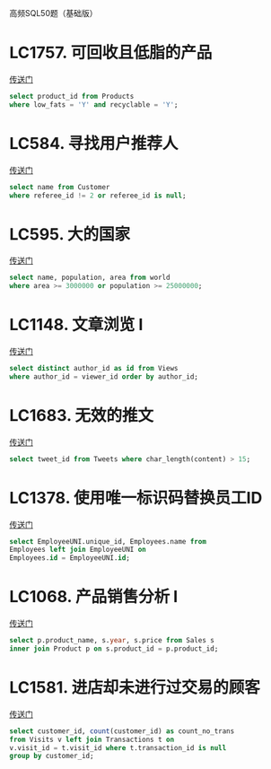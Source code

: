 高频SQL50题（基础版）

# LC1757. 可回收且低脂的产品
[传送门](https://leetcode.cn/problems/recyclable-and-low-fat-products/description/?envType=study-plan-v2&envId=sql-free-50)
```SQL
select product_id from Products 
where low_fats = 'Y' and recyclable = 'Y';
```

# LC584. 寻找用户推荐人
[传送门](https://leetcode.cn/problems/find-customer-referee/description/?envType=study-plan-v2&envId=sql-free-50)
```SQL
select name from Customer 
where referee_id != 2 or referee_id is null;
```

# LC595. 大的国家
[传送门](https://leetcode.cn/problems/big-countries/description/?envType=study-plan-v2&envId=sql-free-50)
```SQL
select name, population, area from world
where area >= 3000000 or population >= 25000000;
```

# LC1148. 文章浏览 I
[传送门](https://leetcode.cn/problems/article-views-i/description/?envType=study-plan-v2&envId=sql-free-50)
```SQL
select distinct author_id as id from Views
where author_id = viewer_id order by author_id;
```

# LC1683. 无效的推文
[传送门](https://leetcode.cn/problems/invalid-tweets/description/?envType=study-plan-v2&envId=sql-free-50)
```SQL
select tweet_id from Tweets where char_length(content) > 15;
```

# LC1378. 使用唯一标识码替换员工ID
[传送门](https://leetcode.cn/problems/replace-employee-id-with-the-unique-identifier/description/?envType=study-plan-v2&envId=sql-free-50)
```SQL
select EmployeeUNI.unique_id, Employees.name from 
Employees left join EmployeeUNI on
Employees.id = EmployeeUNI.id;
```

# LC1068. 产品销售分析 I
[传送门](https://leetcode.cn/problems/product-sales-analysis-i/description/?envType=study-plan-v2&envId=sql-free-50)
```SQL
select p.product_name, s.year, s.price from Sales s
inner join Product p on s.product_id = p.product_id;
```

# LC1581. 进店却未进行过交易的顾客
[传送门](https://leetcode.cn/problems/customer-who-visited-but-did-not-make-any-transactions/description/?envType=study-plan-v2&envId=sql-free-50)
```SQL
select customer_id, count(customer_id) as count_no_trans 
from Visits v left join Transactions t on
v.visit_id = t.visit_id where t.transaction_id is null
group by customer_id;
```
